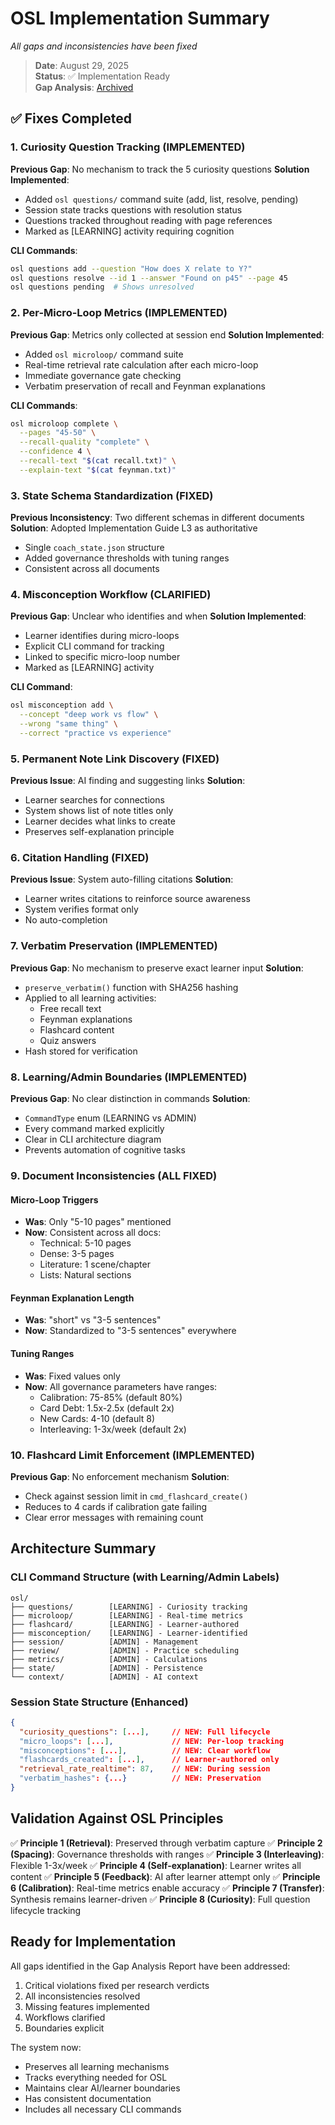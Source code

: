 # OSL Implementation Summary
_All gaps and inconsistencies have been fixed_

> **Date**: August 29, 2025  
> **Status**: ✅ Implementation Ready  
> **Gap Analysis**: [Archived](archived/OSL_Gap_Analysis_Report.md)

## ✅ Fixes Completed

### 1. Curiosity Question Tracking (IMPLEMENTED)
**Previous Gap**: No mechanism to track the 5 curiosity questions
**Solution Implemented**:
- Added `osl questions/` command suite (add, list, resolve, pending)
- Session state tracks questions with resolution status
- Questions tracked throughout reading with page references
- Marked as [LEARNING] activity requiring cognition

**CLI Commands**:
```bash
osl questions add --question "How does X relate to Y?"
osl questions resolve --id 1 --answer "Found on p45" --page 45
osl questions pending  # Shows unresolved
```

### 2. Per-Micro-Loop Metrics (IMPLEMENTED)
**Previous Gap**: Metrics only collected at session end
**Solution Implemented**:
- Added `osl microloop/` command suite
- Real-time retrieval rate calculation after each micro-loop
- Immediate governance gate checking
- Verbatim preservation of recall and Feynman explanations

**CLI Commands**:
```bash
osl microloop complete \
  --pages "45-50" \
  --recall-quality "complete" \
  --confidence 4 \
  --recall-text "$(cat recall.txt)" \
  --explain-text "$(cat feynman.txt)"
```

### 3. State Schema Standardization (FIXED)
**Previous Inconsistency**: Two different schemas in different documents
**Solution**: Adopted Implementation Guide L3 as authoritative
- Single `coach_state.json` structure
- Added governance thresholds with tuning ranges
- Consistent across all documents

### 4. Misconception Workflow (CLARIFIED)
**Previous Gap**: Unclear who identifies and when
**Solution Implemented**:
- Learner identifies during micro-loops
- Explicit CLI command for tracking
- Linked to specific micro-loop number
- Marked as [LEARNING] activity

**CLI Command**:
```bash
osl misconception add \
  --concept "deep work vs flow" \
  --wrong "same thing" \
  --correct "practice vs experience"
```

### 5. Permanent Note Link Discovery (FIXED)
**Previous Issue**: AI finding and suggesting links
**Solution**:
- Learner searches for connections
- System shows list of note titles only
- Learner decides what links to create
- Preserves self-explanation principle

### 6. Citation Handling (FIXED)
**Previous Issue**: System auto-filling citations
**Solution**:
- Learner writes citations to reinforce source awareness
- System verifies format only
- No auto-completion

### 7. Verbatim Preservation (IMPLEMENTED)
**Previous Gap**: No mechanism to preserve exact learner input
**Solution**:
- `preserve_verbatim()` function with SHA256 hashing
- Applied to all learning activities:
  - Free recall text
  - Feynman explanations
  - Flashcard content
  - Quiz answers
- Hash stored for verification

### 8. Learning/Admin Boundaries (IMPLEMENTED)
**Previous Gap**: No clear distinction in commands
**Solution**:
- `CommandType` enum (LEARNING vs ADMIN)
- Every command marked explicitly
- Clear in CLI architecture diagram
- Prevents automation of cognitive tasks

### 9. Document Inconsistencies (ALL FIXED)

#### Micro-Loop Triggers
- **Was**: Only "5-10 pages" mentioned
- **Now**: Consistent across all docs:
  - Technical: 5-10 pages
  - Dense: 3-5 pages
  - Literature: 1 scene/chapter
  - Lists: Natural sections

#### Feynman Explanation Length
- **Was**: "short" vs "3-5 sentences"
- **Now**: Standardized to "3-5 sentences" everywhere

#### Tuning Ranges
- **Was**: Fixed values only
- **Now**: All governance parameters have ranges:
  - Calibration: 75-85% (default 80%)
  - Card Debt: 1.5x-2.5x (default 2x)
  - New Cards: 4-10 (default 8)
  - Interleaving: 1-3x/week (default 2x)

### 10. Flashcard Limit Enforcement (IMPLEMENTED)
**Previous Gap**: No enforcement mechanism
**Solution**:
- Check against session limit in `cmd_flashcard_create()`
- Reduces to 4 cards if calibration gate failing
- Clear error messages with remaining count

## Architecture Summary

### CLI Command Structure (with Learning/Admin Labels)
```
osl/
├── questions/        [LEARNING] - Curiosity tracking
├── microloop/        [LEARNING] - Real-time metrics
├── flashcard/        [LEARNING] - Learner-authored
├── misconception/    [LEARNING] - Learner-identified
├── session/          [ADMIN] - Management
├── review/           [ADMIN] - Practice scheduling
├── metrics/          [ADMIN] - Calculations
├── state/            [ADMIN] - Persistence
└── context/          [ADMIN] - AI context
```

### Session State Structure (Enhanced)
```json
{
  "curiosity_questions": [...],     // NEW: Full lifecycle
  "micro_loops": [...],             // NEW: Per-loop tracking
  "misconceptions": [...],          // NEW: Clear workflow
  "flashcards_created": [...],      // Learner-authored only
  "retrieval_rate_realtime": 87,    // NEW: During session
  "verbatim_hashes": {...}          // NEW: Preservation
}
```

## Validation Against OSL Principles

✅ **Principle 1 (Retrieval)**: Preserved through verbatim capture
✅ **Principle 2 (Spacing)**: Governance thresholds with ranges
✅ **Principle 3 (Interleaving)**: Flexible 1-3x/week
✅ **Principle 4 (Self-explanation)**: Learner writes all content
✅ **Principle 5 (Feedback)**: AI after learner attempt only
✅ **Principle 6 (Calibration)**: Real-time metrics enable accuracy
✅ **Principle 7 (Transfer)**: Synthesis remains learner-driven
✅ **Principle 8 (Curiosity)**: Full question lifecycle tracking

## Ready for Implementation

All gaps identified in the Gap Analysis Report have been addressed:
1. Critical violations fixed per research verdicts
2. All inconsistencies resolved
3. Missing features implemented
4. Workflows clarified
5. Boundaries explicit

The system now:
- Preserves all learning mechanisms
- Tracks everything needed for OSL
- Maintains clear AI/learner boundaries
- Has consistent documentation
- Includes all necessary CLI commands